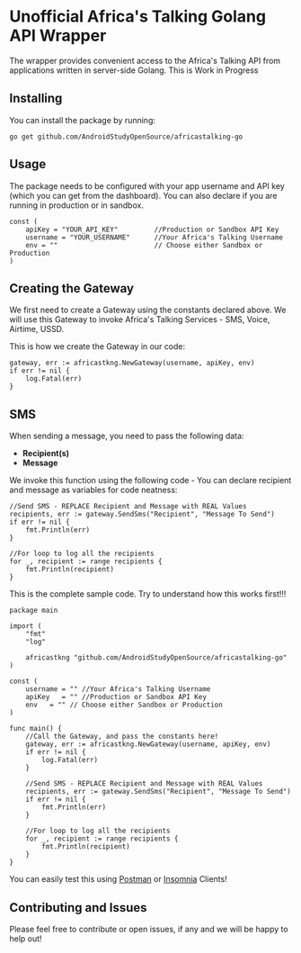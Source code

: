 # Unofficial Africa's Talking Golang API Wrapper
The wrapper provides convenient access to the Africa's Talking API from applications written in server-side Golang. This is Work in Progress

## Installing
You can install the package by running:

```
go get github.com/AndroidStudyOpenSource/africastalking-go
```

## Usage
The package needs to be configured with your app username and API key (which you can get from the dashboard). You can also declare if you are running in production or in sandbox.

```
const (
	apiKey = "YOUR_API_KEY"		    //Production or Sandbox API Key
	username = "YOUR_USERNAME"	    //Your Africa's Talking Username
	env = ""		                // Choose either Sandbox or Production
)
```

## Creating the Gateway
We first need to create a Gateway using the constants declared above. We will use this Gateway to invoke Africa's Talking Services - SMS, Voice, Airtime, USSD.

This is how we create the Gateway in our code:

```
gateway, err := africastkng.NewGateway(username, apiKey, env)
if err != nil {
	log.Fatal(err)
}
```

## SMS 
When sending a message, you need to pass the following data:
* **Recipient(s)** 
* **Message** 

We invoke this function using the following code -  You can declare recipient and message as variables for code neatness:

```
//Send SMS - REPLACE Recipient and Message with REAL Values
recipients, err := gateway.SendSms("Recipient", "Message To Send")
if err != nil {
	fmt.Println(err)
}

//For loop to log all the recipients
for _, recipient := range recipients {
	fmt.Println(recipient)
}
```

This is the complete sample code. Try to understand how this works first!!!
```
package main

import (
	"fmt"
	"log"

	africastkng "github.com/AndroidStudyOpenSource/africastalking-go"
)

const (
	username = "" //Your Africa's Talking Username
	apiKey   = "" //Production or Sandbox API Key
	env   = "" // Choose either Sandbox or Production
)

func main() {
	//Call the Gateway, and pass the constants here!
	gateway, err := africastkng.NewGateway(username, apiKey, env)
	if err != nil {
		log.Fatal(err)
	}

	//Send SMS - REPLACE Recipient and Message with REAL Values
	recipients, err := gateway.SendSms("Recipient", "Message To Send")
	if err != nil {
		fmt.Println(err)
	}

	//For loop to log all the recipients
	for _, recipient := range recipients {
		fmt.Println(recipient)
	}
}

```
You can easily test this using [Postman](https://www.getpostman.com) or [Insomnia](https://insomnia.rest) Clients!

## Contributing and Issues

Please feel free to contribute or open issues, if any and we will be happy to help out!



